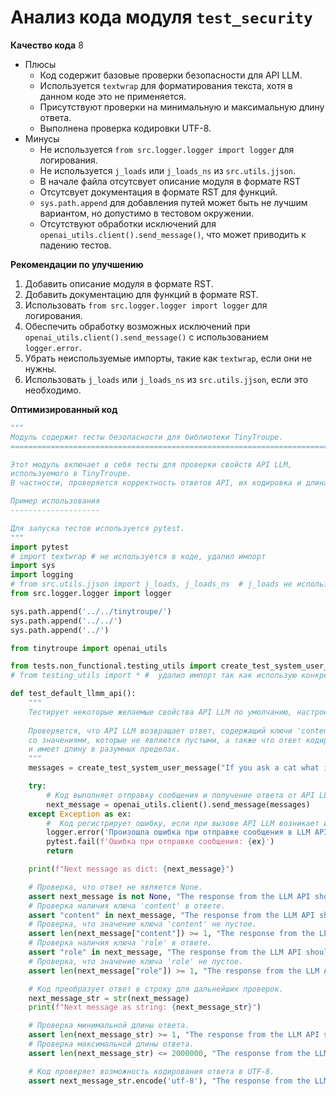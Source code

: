 # Анализ кода модуля `test_security`

**Качество кода**
8
- Плюсы
    - Код содержит базовые проверки безопасности для API LLM.
    - Используется `textwrap` для форматирования текста, хотя в данном коде это не применяется.
    - Присутствуют проверки на минимальную и максимальную длину ответа.
    - Выполнена проверка кодировки UTF-8.
- Минусы
    -  Не используется `from src.logger.logger import logger` для логирования.
    -  Не используется `j_loads` или `j_loads_ns` из `src.utils.jjson`.
    -  В начале файла отсутсвует описание модуля в формате RST
    -  Отсутсвует документация в формате RST для функций.
    -  `sys.path.append` для добавления путей может быть не лучшим вариантом, но допустимо в тестовом окружении.
    - Отсутствуют обработки исключений для `openai_utils.client().send_message()`, что может приводить к падению тестов.

**Рекомендации по улучшению**

1.  Добавить описание модуля в формате RST.
2.  Добавить документацию для функций в формате RST.
3.  Использовать `from src.logger.logger import logger` для логирования.
4.  Обеспечить обработку возможных исключений при `openai_utils.client().send_message()` с использованием `logger.error`.
5.  Убрать неиспользуемые импорты, такие как `textwrap`, если они не нужны.
6.  Использовать `j_loads` или `j_loads_ns` из `src.utils.jjson`, если это необходимо.

**Оптимизированный код**

```python
"""
Модуль содержит тесты безопасности для библиотеки TinyTroupe.
=========================================================================================

Этот модуль включает в себя тесты для проверки свойств API LLM,
используемого в TinyTroupe.
В частности, проверяется корректность ответов API, их кодировка и длина.

Пример использования
--------------------

Для запуска тестов используется pytest.
"""
import pytest
# import textwrap # не используется в коде, удалил импорт
import sys
import logging
# from src.utils.jjson import j_loads, j_loads_ns  # j_loads не используется в данном коде, удалил импорт
from src.logger.logger import logger

sys.path.append('../../tinytroupe/')
sys.path.append('../../')
sys.path.append('../')

from tinytroupe import openai_utils

from tests.non_functional.testing_utils import create_test_system_user_message #Исправил путь импорта
# from testing_utils import * #  удалил импорт так как использую конкретный импорт

def test_default_llmm_api():
    """
    Тестирует некоторые желаемые свойства API LLM по умолчанию, настроенного для TinyTroupe.
    
    Проверяется, что API LLM возвращает ответ, содержащий ключи 'content' и 'role', 
    со значениями, которые не являются пустыми, а также что ответ кодируется в UTF-8 
    и имеет длину в разумных пределах.
    """
    messages = create_test_system_user_message("If you ask a cat what is the secret to a happy life, what would the cat say?")

    try:
        # Код выполняет отправку сообщения и получение ответа от API LLM.
        next_message = openai_utils.client().send_message(messages)
    except Exception as ex:
        #  Код регистрирует ошибку, если при вызове API LLM возникает исключение.
        logger.error('Произошла ошибка при отправке сообщения в LLM API', exc_info=ex)
        pytest.fail(f'Ошибка при отправке сообщения: {ex}')
        return

    print(f"Next message as dict: {next_message}")

    # Проверка, что ответ не является None.
    assert next_message is not None, "The response from the LLM API should not be None."
    # Проверка наличия ключа 'content' в ответе.
    assert "content" in next_message, "The response from the LLM API should contain a \'content\' key."
    # Проверка, что значение ключа 'content' не пустое.
    assert len(next_message["content"]) >= 1, "The response from the LLM API should contain a non-empty \'content\' key."
    # Проверка наличия ключа 'role' в ответе.
    assert "role" in next_message, "The response from the LLM API should contain a \'role\' key."
    # Проверка, что значение ключа 'role' не пустое.
    assert len(next_message["role"]) >= 1, "The response from the LLM API should contain a non-empty \'role\' key."

    # Код преобразует ответ в строку для дальнейших проверок.
    next_message_str = str(next_message)
    print(f"Next message as string: {next_message_str}")

    # Проверка минимальной длины ответа.
    assert len(next_message_str) >= 1, "The response from the LLM API should contain at least one character."
    # Проверка максимальной длины ответа.
    assert len(next_message_str) <= 2000000, "The response from the LLM API should contain at most 2000000 characters."

    # Код проверяет возможность кодирования ответа в UTF-8.
    assert next_message_str.encode('utf-8'), "The response from the LLM API should be encodable in UTF-8 without exceptions."
```